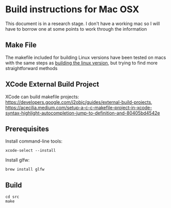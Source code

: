 # Build instructions for Mac OSX

This document is in a research stage. I don't have a working mac so I will have to borrow one at some points to work through the information

## Make File

The makefile included for building Linux versions have been tested
on macs with the same steps as [building the linux version](linux.MD),
but trying to find more straightforward methods

## XCode External Build Project
XCode can build makefile projects:
https://developers.google.com/j2objc/guides/external-build-projects, https://acecilia.medium.com/setup-a-c-c-makefile-project-in-xcode-syntax-highlight-autocompletion-jump-to-definition-and-80405bd4542e

## Prerequisites

Install command-line tools:

```
xcode-select --install
```

Install glfw:

```
brew install glfw
```

## Build

```
cd src
make
```
